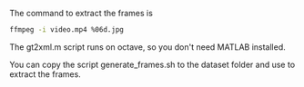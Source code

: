 The command to extract the frames is
```bash
ffmpeg -i video.mp4 %06d.jpg
```

The gt2xml.m script runs on octave, so you don't need MATLAB installed.

You can copy the script generate_frames.sh to the dataset folder and use to extract the frames.

